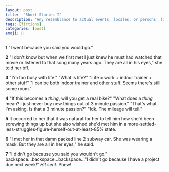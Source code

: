 ```yaml
---
layout: post
title:  "Short Stories I"
description: "Any resemblance to actual events, locales, or persons, living or dead, is coincidental."
tags: [fictions]
categories: [post]
emoji: 💭
--- 
```


**1** "I went because you said you would go." 

**2** "I don't know but when we first met I just knew he must had watched that movie or listened to that song many years ago. They are all in his eyes," she told her bff.

**3** "I'm too busy with life." "What is life?" "Life = work + indoor trainer + other stuff" "I can be both indoor trainer and other stuff. Seems there's still some room."

**4** "If this becomes a *thing*, will you get a real bike?" "What does a *thing* mean? I just never buy new things out of 3 minute passion." "That's what I'm asking. Is that a 3 minute passion?" "Idk. The mileage will tell."

**5** It occurred to her that it was natural for her to tell him how she'd been screwing things up but she also wished she'd met him in a more-settled-less-struggles-figure-herself-out-at-least-85% state.

**6** "I met her in that damn packed line 2 subway car. She was wearing a mask. But they are all in her eyes," he said.

**7** "I didn't go because you said you wouldn't go." backspace...backspace...backspace..."I didn't go because I have a project due next week!" *Hit sent*. Phew!
